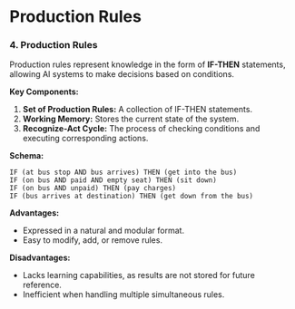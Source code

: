# Production Rules

### 4. Production Rules

Production rules represent knowledge in the form of **IF-THEN** statements, allowing AI systems to make decisions based on conditions.

**Key Components:**

1. **Set of Production Rules:** A collection of IF-THEN statements.
2. **Working Memory:** Stores the current state of the system.
3. **Recognize-Act Cycle:** The process of checking conditions and executing corresponding actions.

**Schema:**

```
IF (at bus stop AND bus arrives) THEN (get into the bus)
IF (on bus AND paid AND empty seat) THEN (sit down)
IF (on bus AND unpaid) THEN (pay charges)
IF (bus arrives at destination) THEN (get down from the bus)
```

**Advantages:**

* Expressed in a natural and modular format.
* Easy to modify, add, or remove rules.

**Disadvantages:**

* Lacks learning capabilities, as results are not stored for future reference.
* Inefficient when handling multiple simultaneous rules.
